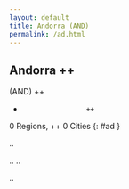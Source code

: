 ```yaml
---
layout: default
title: Andorra (AND)
permalink: /ad.html
---
```



## Andorra   ++
(AND)  ++
-                     ++
0 Regions, ++
0 Cities
{: #ad }

.. 




.. 
.. 



.. 
 
